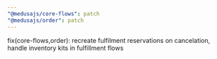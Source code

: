 ```yaml
---
"@medusajs/core-flows": patch
"@medusajs/order": patch
---
```


fix(core-flows,order): recreate fulfilment reservations on cancelation, handle inventory kits in fulfillment flows
